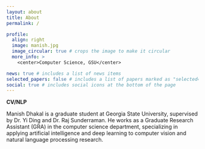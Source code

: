```yaml
---
layout: about
title: About
permalink: /

profile:
  align: right
  image: manish.jpg
  image_circular: true # crops the image to make it circular
  more_info: >
    <center>Computer Science, GSU</center>

news: true # includes a list of news items
selected_papers: false # includes a list of papers marked as "selected={true}"
social: true # includes social icons at the bottom of the page
---
```


<b>CV/NLP</b>

Manish Dhakal is a graduate student at Georgia State University, supervised by Dr. Yi Ding and Dr. Raj Sunderraman. He works as a Graduate Research Assistant (GRA) in the computer science department, specializing in applying artificial intelligence and deep learning to computer vision and natural language processing research.